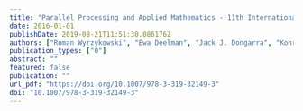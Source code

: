 ```yaml
---
title: "Parallel Processing and Applied Mathematics - 11th International Conference, PPAM 2015, Krakow, Poland, September 6-9, 2015. Revised Selected Papers, Part I"
date: 2016-01-01
publishDate: 2019-08-21T11:51:30.086176Z
authors: ["Roman Wyrzykowski", "Ewa Deelman", "Jack J. Dongarra", "Konrad Karczewski", "Jacek Kitowski", "Kazimierz Wiatr"]
publication_types: ["0"]
abstract: ""
featured: false
publication: ""
url_pdf: "https://doi.org/10.1007/978-3-319-32149-3"
doi: "10.1007/978-3-319-32149-3"
---
```


